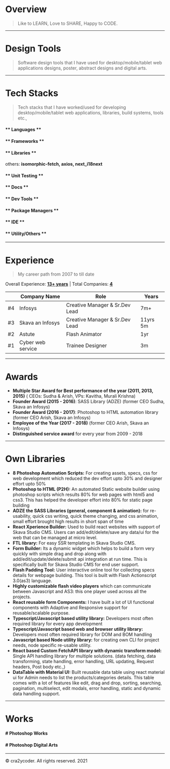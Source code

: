 # Overview

> Like to LEARN, Love to SHARE, Happy to CODE.

<div id="detail-card-wrapper" class="details-card-wrapper"></div>

<hr />

# Design Tools

> Software design tools that I have used for desktop/mobile/tablet web applications designs, poster, abstract designs and digital arts.

<div id="designtools" class="logo-wrapper"></div>

<hr />

# Tech Stacks

> Tech stacks that I have worked/used for developing desktop/mobile/tablet web applications, libraries, build systems, tools etc.,

<!-- tabs:start -->

#### ** Languages **

<div id="languages" class="logo-wrapper"></div>

#### ** Frameworks **

<div id="frameworks" class="logo-wrapper"></div>

#### ** Libraries **

<div id="libraries" class="logo-wrapper"></div>

others: **isomorphic-fetch, axios, next_i18next**

#### ** Unit Testing **

<div id="unittesting" class="logo-wrapper"></div>

#### ** Docs **

<div id="docs" class="logo-wrapper"></div>

#### ** Dev Tools **

<div id="devtools" class="logo-wrapper"></div>

#### ** Package Managers **

<div id="packagemanagers" class="logo-wrapper"></div>

#### ** IDE **

<div id="ide" class="logo-wrapper"></div>

#### ** Utility/Others **

<div id="utility" class="logo-wrapper"></div>

<!-- tabs:end -->

<hr />

# Experience

> My career path from 2007 to till date

Overall Experience: **<ins>13+ years</ins>** | Total Companies: **<ins>4</ins>**

|     | Company Name      | Role                           | Years    |
| --- | ----------------- | ------------------------------ | -------- |
| #4  | Infosys           | Creative Manager & Sr.Dev Lead | 7m+      |
| #3  | Skava an Infosys  | Creative Manager & Sr.Dev Lead | 11yrs 5m |
| #2  | Astute            | Flash Animator                 | 1yr      |
| #1  | Cyber web service | Trainee Designer               | 3m       |

<hr />

<div id="experiences"></div>

# Awards

- **Multiple Star Award for Best performance of the year (2011, 2013, 2015)** ( CEOs: Sudha & Arish, VPs: Kavitha, Murali Krishna)
- **Founder Award (2015 - 2016)**: SASS Library (ADZE) (former CEO Sudha, Skava an Infosys)
- **Founder Award (2016 - 2017)**: Photoshop to HTML automation library (former CEO Arish, Skava an Infosys)
- **Employee of the Year (2017 - 2018)** (former CEO Arish, Skava an Infosys)
- **Distinguished service award** for every year from 2009 - 2018

<hr />

# Own Libraries

- **8 Photoshop Automation Scripts:** For creating assets, specs, css for web development which reduced the dev effort upto 30% and designer effort upto 50%
- **Photoshop to HTML (P2H):** An automated Static website builder using photoshop scripts which results 80% for web pages with html5 and css3. This has helped the developer effort into 80% for static page building
- **ADZE the SASS Libraries (general, component & animation):** for re-usability, quick css writing, quick theme changing, and css animation, small effort brought high results in short span of time
- **React Xperience Builder:** Used to build react websites with support of Skava Studio CMS. Users can add/edit/delete/save any data/ui for the web that can be managed at micro level.
- **FTL library:** For easy SSR templating in Skava Studio CMS.
- **Form Builder:** Its a dynamic widget which helps to build a form very quickly with simple drag and drop along with add/edit/update/delete/submit api integration at run time. This is specifically built for Skava Studio CMS for end user support.
- **Flash Padding Tool:** User interactive online tool for collecting specs details for webpage building. This tool is built with Flash Actionscript 3.0(as3) language.
- **Highly customizable flash video players** which can communicate between Javascript and AS3: this one player used across all the projects.
- **React reusable form Components:** I have built a lot of UI functional components with Adaptive and Responsive support for reusable/scalable purpose.
- **Typescript/Javascript based utility library:** Developers most often required library for every app development
- **Typescript/Javascript based web and browser utility library:** Developers most often required library for DOM and BOM handling
- **Javascript based Node utility library:** for creating own CLI for project needs, node specific re-usable utility.
- **React based Custom FetchAPI library with dynamic transform model:** Single API handling library for multiple solutions. (data fetching, data transforming, state handling, error handling, URL updating, Request headers, Post body etc.,)
- **DataTable with Material UI:** Built reusable data table using react material ui for Admin needs to list the products/categories details. This table comes with a lot of features like edit, drag and drop, sorting, searching, pagination, multiselect, edit modals, error handling, static and dynamic data handling support.

<hr />

# Works

#### # Photoshop Works

<div id="psworks" class="gallery"></div>

#### # Photoshop Digital Arts

<div id="arts" class="gallery"></div>

<hr />

<p>
© cra2ycoder. All rights reserved. 2021
</p>

